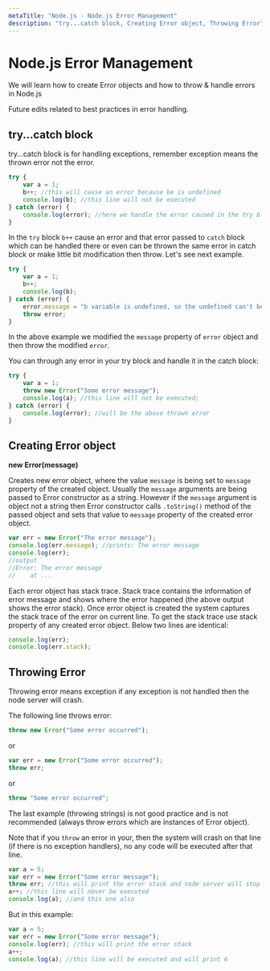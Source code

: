 ```yaml
---
metaTitle: "Node.js - Node.js Error Management"
description: "try...catch block, Creating Error object, Throwing Error"
---
```


# Node.js Error Management


We will learn how to create Error objects and how to throw & handle errors in Node.js

Future edits related to best practices in error handling.



## try...catch block


try...catch block is for handling exceptions, remember exception means the thrown error not the error.

```js
try {
    var a = 1;
    b++; //this will cause an error because be is undefined
    console.log(b); //this line will not be executed
} catch (error) {
    console.log(error); //here we handle the error caused in the try block
}

```

In the `try` block `b++` cause an error and that error passed to `catch` block which can be handled there or even can be thrown the same error in catch block or make little bit modification then throw. Let's see next example.

```js
try {
    var a = 1;
    b++;
    console.log(b);
} catch (error) {
    error.message = "b variable is undefined, so the undefined can't be incremented"
    throw error;
}

```

In the above example we modified the `message` property of `error` object and then throw the modified `error`.

You can through any error in your try block and handle it in the catch block:

```js
try {
    var a = 1;
    throw new Error("Some error message");
    console.log(a); //this line will not be executed;
} catch (error) {
    console.log(error); //will be the above thrown error 
}

```



## Creating Error object


**new Error(message)**

Creates new error object, where the value `message` is being set to `message` property of the created object. Usually the `message` arguments are being passed to Error constructor as a string. However if the `message` argument is object not a string then Error constructor calls `.toString()` method of the passed object and sets that value to `message` property of the created error object.

```js
var err = new Error("The error message");
console.log(err.message); //prints: The error message
console.log(err);
//output
//Error: The error message
//    at ... 

```

Each error object has stack trace. Stack trace contains the information of error message and shows where the error happened (the above output shows the error stack). Once error object is created the system captures the stack trace of the error on current line. To get the stack trace use stack property of any created error object. Below two lines are identical:

```js
console.log(err);
console.log(err.stack);

```



## Throwing Error


Throwing error means exception if any exception is not handled then the node server will crash.

The following line throws error:

```js
throw new Error("Some error occurred"); 

```

or

```js
var err = new Error("Some error occurred");
throw err;

```

or

```js
throw "Some error occurred";

```

The last example (throwing strings) is not good practice and is not recommended (always throw errors which are instances of Error object).

Note that if you `throw` an error in your, then the system will crash on that line (if there is no exception handlers), no any code will be executed after that line.

```js
var a = 5;
var err = new Error("Some error message");
throw err; //this will print the error stack and node server will stop
a++; //this line will never be executed
console.log(a); //and this one also

```

But in this example:

```js
var a = 5;
var err = new Error("Some error message");
console.log(err); //this will print the error stack
a++; 
console.log(a); //this line will be executed and will print 6

```

